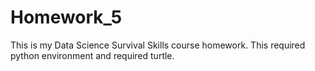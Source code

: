 # Homework_5
This is my Data Science Survival Skills course homework. This required python environment and required turtle.
